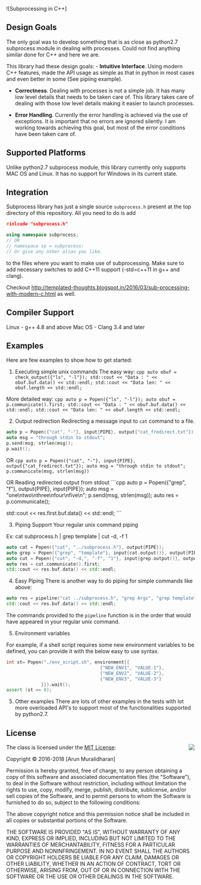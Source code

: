 ![Subprocessing in C++]

## Design Goals

The only goal was to develop something that is as close as python2.7 subprocess
module in dealing with processes. Could not find anything similar done for C++
and here we are.

This library had these design goals: - **Intuitive Interface**. Using modern C++
features, made the API usage as simple as that in python in most cases and even
better in some (See pipiing example).

-   **Correctness**. Dealing with processes is not a simple job. It has many low
    level details that needs to be taken care of. This library takes care of
    dealing with those low level details making it easier to launch processes.

-   **Error Handling**. Currently the error handling is achieved via the use of
    exceptions. It is important that no errors are ignored silently. I am
    working towards achieving this goal, but most of the error conditions have
    been taken care of.

## Supported Platforms

Unlike python2.7 subprocess module, this library currently only supports MAC OS
and Linux. It has no support for Windows in its current state.

## Integration

Subprocess library has just a single source `subprocess.h` present at the top
directory of this repository. All you need to do is add

```cpp
#inlcude "subprocess.h"

using namespace subprocess;
// OR
// namespace sp = subprocess;
// Or give any other alias you like.
```

to the files where you want to make use of subprocessing. Make sure to add
necessary switches to add C++11 support (-std=c++11 in g++ and clang).

Checkout
http://templated-thoughts.blogspot.in/2016/03/sub-processing-with-modern-c.html
as well.

## Compiler Support

Linux - g++ 4.8 and above Mac OS - Clang 3.4 and later

## Examples

Here are few examples to show how to get started:

1) Executing simple unix commands The easy way: `cpp auto obuf =
check_output({"ls", "-l"}); std::cout << "Data : " << obuf.buf.data() <<
std::endl; std::cout << "Data len: " << obuf.length << std::endl;`

More detailed way: `cpp auto p = Popen({"ls", "-l"}); auto obuf =
p.communicate().first; std::cout << "Data : " << obuf.buf.data() << std::endl;
std::cout << "Data len: " << obuf.length << std::endl;`

2) Output redirection Redirecting a message input to `cat` command to a file.

```cpp
auto p = Popen({"cat", "-"}, input{PIPE}, output{"cat_fredirect.txt"});
auto msg = "through stdin to stdout";
p.send(msg, strlen(msg));
p.wait();
```

OR `cpp auto p = Popen({"cat", "-"}, input{PIPE}, output{"cat_fredirect.txt"});
auto msg = "through stdin to stdout"; p.communicate(msg, strlen(msg))`

OR Reading redirected output from stdout ```cpp auto p = Popen({"grep", "f"},
output{PIPE}, input{PIPE}); auto msg = "one\ntwo\nthree\nfour\nfive\n";
p.send(msg, strlen(msg)); auto res = p.communicate();

std::cout << res.first.buf.data() << std::endl; ```

3) Piping Support Your regular unix command piping

Ex: cat subprocess.h | grep template | cut -d, -f 1

```cpp
auto cat = Popen({"cat", "../subprocess.h"}, output{PIPE});
auto grep = Popen({"grep", "template"}, input{cat.output()}, output{PIPE});
auto cut = Popen({"cut", "-d,", "-f", "1"}, input{grep.output()}, output{PIPE});
auto res = cut.communicate().first;
std::cout << res.buf.data() << std::endl;
```

4) Easy Piping There is another way to do piping for simple commands like above:

```cpp
auto res = pipeline("cat ../subprocess.h", "grep Args", "grep template");
std::cout << res.buf.data() << std::endl;
```

The commands provided to the `pipeline` function is in the order that would have
appeared in your regular unix command.

5) Environment variables

For example, if a shell script requires some new environment variables to be
defined, you can provide it with the below easy to use syntax.

```cpp
int st= Popen("./env_script.sh", environment{{
                                   {"NEW_ENV1", "VALUE-1"},
                                   {"NEW_ENV2", "VALUE-2"},
                                   {"NEW_ENV3", "VALUE-3"}
             }}).wait();
assert (st == 0);
```

5) Other examples There are lots of other examples in the tests with lot more
overloaded API's to support most of the functionalities supported by python2.7.

## License

<img align="right" src="http://opensource.org/trademarks/opensource/OSI-Approved-License-100x137.png">

The class is licensed under the [MIT
License](http://opensource.org/licenses/MIT):

Copyright &copy; 2016-2018 [Arun Muralidharan]

Permission is hereby granted, free of charge, to any person obtaining a copy of
this software and associated documentation files (the "Software"), to deal in
the Software without restriction, including without limitation the rights to
use, copy, modify, merge, publish, distribute, sublicense, and/or sell copies of
the Software, and to permit persons to whom the Software is furnished to do so,
subject to the following conditions:

The above copyright notice and this permission notice shall be included in all
copies or substantial portions of the Software.

THE SOFTWARE IS PROVIDED "AS IS", WITHOUT WARRANTY OF ANY KIND, EXPRESS OR
IMPLIED, INCLUDING BUT NOT LIMITED TO THE WARRANTIES OF MERCHANTABILITY, FITNESS
FOR A PARTICULAR PURPOSE AND NONINFRINGEMENT. IN NO EVENT SHALL THE AUTHORS OR
COPYRIGHT HOLDERS BE LIABLE FOR ANY CLAIM, DAMAGES OR OTHER LIABILITY, WHETHER
IN AN ACTION OF CONTRACT, TORT OR OTHERWISE, ARISING FROM, OUT OF OR IN
CONNECTION WITH THE SOFTWARE OR THE USE OR OTHER DEALINGS IN THE SOFTWARE.
